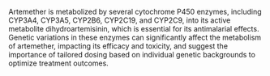 Artemether is metabolized by several cytochrome P450 enzymes, including CYP3A4, CYP3A5, CYP2B6, CYP2C19, and CYP2C9, into its active metabolite dihydroartemisinin, which is essential for its antimalarial effects. Genetic variations in these enzymes can significantly affect the metabolism of artemether, impacting its efficacy and toxicity, and suggest the importance of tailored dosing based on individual genetic backgrounds to optimize treatment outcomes.